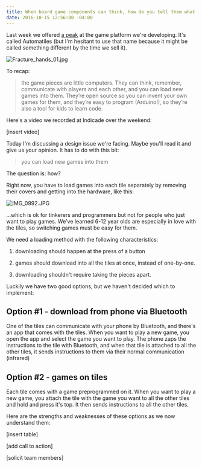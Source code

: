 ```yaml
---
title: When board game components can think, how do you tell them what to do?
date: 2016-10-15 12:56:00 -04:00
---
```


Last week we offered [a peak](http://move38.com/blog/a-board-game-that-thinks/) at the game platform we're developing. It's called Automatiles (but I'm hesitant to use that name because it might be called something different by the time we sell it). 

![Fracture_hands_01.jpg](/uploads/Fracture_hands_01.jpg)

To recap:

> the game pieces are little computers. They can think, remember, communicate with players and each other, and you can load new games into them. They’re open source so you can invent your own games for them, and they’re easy to program (Arduino!), so they’re also a tool for kids to learn code.

Here's a video we recorded at Indicade over the weekend:

\[insert video\]

Today I'm discussing a design issue we're facing. Maybe you'll read it and give us your opinion. It has to do with this bit: 

> you can load new games into them

The question is: how? 

Right now, you have to load games into each tile separately by removing their covers and getting into the hardware, like this: 

![IMG_0992.JPG](/uploads/IMG_0992.JPG)

...which is ok for tinkerers and programmers but not for people who just want to play games. We've learned 6-12 year olds are especially in love with the tiles, so switching games must be easy for them. 

We need a loading method with the following characteristics:

1. downloading should happen at the press of a button

2. games should download into all the tiles at once, instead of one-by-one. 

3. downloading shouldn't require taking the pieces apart.

Luckily we have two good options, but we haven't decided which to implement: 

## Option #1 - download from phone via Bluetooth

One of the tiles can communicate with your phone by Bluetooth, and there's an app that comes with the tiles. When you want to play a new game, you open the app and select the game you want to play. The phone zaps the instructions to the tile with Bluetooth, and when that tile is attached to all the other tiles, it sends instructions to them via their normal communication (infrared)

## Option #2  - games on tiles

Each tile comes with a game preprogrammed on it. When you want to play a new game, you attach the tile with the game you want to all the other tiles and hold and press it's top. It then sends instructions to all the other tiles. 

Here are the strengths and weaknesses of these options as we now understand them: 

\[insert table\]

\[add call to action\]

\[solicit team members\]